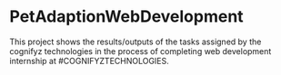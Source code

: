 # PetAdaptionWebDevelopment
This project shows the results/outputs of the tasks assigned by the cognifyz technologies in the process of completing web development internship at #COGNIFYZTECHNOLOGIES.
